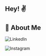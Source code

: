 ## Hey! ✌️

## 📌 About Me 

![LinkedIn](https://img.shields.io/badge/LinkedIn-0077B5?style=for-the-badge&logo=LinkedIn&logoColor=white)

![Instagram](https://img.shields.io/badge/Instagram-8a3ab9?style=for-the-badge&logo=Instagram&logoColor=white)

<!--
**daquantt/daquantt** is a ✨ _special_ ✨ repository because its `README.md` (this file) appears on your GitHub profile.

Here are some ideas to get you started:

- 🔭 I’m currently working on ...
- 🌱 I’m currently learning ...
- 👯 I’m looking to collaborate on ...
- 🤔 I’m looking for help with ...
- 💬 Ask me about ...
- 📫 How to reach me: ...
- 😄 Pronouns: ...
- ⚡ Fun fact: ...
-->
